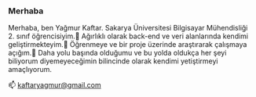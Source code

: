 ### Merhaba
Merhaba, ben Yağmur Kaftar. Sakarya Üniversitesi Bilgisayar Mühendisliği 2. sınıf öğrencisiyim.🔭 Ağırlıklı olarak back-end ve veri alanlarında kendimi geliştirmekteyim.🌱 Öğrenmeye ve bir proje üzerinde araştırarak çalışmaya açığım.💬 Daha yolu başında olduğumu ve bu yolda oldukça her şeyi biliyorum diyemeyeceğimin bilincinde olarak kendimi yetiştirmeyi amaçlıyorum.

📫 kaftaryagmur@gmail.com



